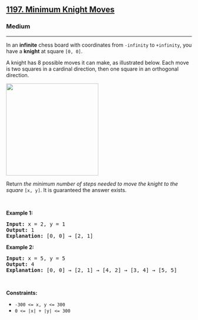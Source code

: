 <h2><a href="https://leetcode.com/problems/minimum-knight-moves/">1197. Minimum Knight Moves</a></h2><h3>Medium</h3><hr><div style="user-select: auto;"><p style="user-select: auto;">In an <strong style="user-select: auto;">infinite</strong> chess board with coordinates from <code style="user-select: auto;">-infinity</code> to <code style="user-select: auto;">+infinity</code>, you have a <strong style="user-select: auto;">knight</strong> at square <code style="user-select: auto;">[0, 0]</code>.</p>

<p style="user-select: auto;">A knight has 8 possible moves it can make, as illustrated below. Each move is two squares in a cardinal direction, then one square in an orthogonal direction.</p>
<img src="https://assets.leetcode.com/uploads/2018/10/12/knight.png" style="height: 250px; width: 250px; user-select: auto;">
<p style="user-select: auto;">Return <em style="user-select: auto;">the minimum number of steps needed to move the knight to the square</em> <code style="user-select: auto;">[x, y]</code>. It is guaranteed the answer exists.</p>

<p style="user-select: auto;">&nbsp;</p>
<p style="user-select: auto;"><strong class="example" style="user-select: auto;">Example 1:</strong></p>

<pre style="user-select: auto;"><strong style="user-select: auto;">Input:</strong> x = 2, y = 1
<strong style="user-select: auto;">Output:</strong> 1
<strong style="user-select: auto;">Explanation: </strong>[0, 0] → [2, 1]
</pre>

<p style="user-select: auto;"><strong class="example" style="user-select: auto;">Example 2:</strong></p>

<pre style="user-select: auto;"><strong style="user-select: auto;">Input:</strong> x = 5, y = 5
<strong style="user-select: auto;">Output:</strong> 4
<strong style="user-select: auto;">Explanation: </strong>[0, 0] → [2, 1] → [4, 2] → [3, 4] → [5, 5]
</pre>

<p style="user-select: auto;">&nbsp;</p>
<p style="user-select: auto;"><strong style="user-select: auto;">Constraints:</strong></p>

<ul style="user-select: auto;">
	<li style="user-select: auto;"><code style="user-select: auto;">-300 &lt;= x, y &lt;= 300</code></li>
	<li style="user-select: auto;"><code style="user-select: auto;">0 &lt;= |x| + |y| &lt;= 300</code></li>
</ul>
</div>